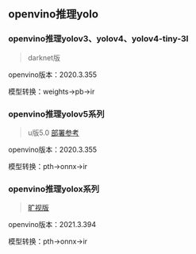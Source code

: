 ## openvino推理yolo

### openvino推理yolov3、yolov4、yolov4-tiny-3l

> darknet版

openvino版本：2020.3.355

模型转换：weights->pb->ir

### openvino推理yolov5系列

> u版5.0 [部署参考](https://github.com/fb029ed/yolov5_cpp_openvino)

openvino版本：2020.3.355

模型转换：pth->onnx->ir

### openvino推理yolox系列

> [旷视版](https://github.com/Megvii-BaseDetection/YOLOX/tree/main/demo/OpenVINO/cpp)

openvino版本：2021.3.394

模型转换：pth->onnx->ir





